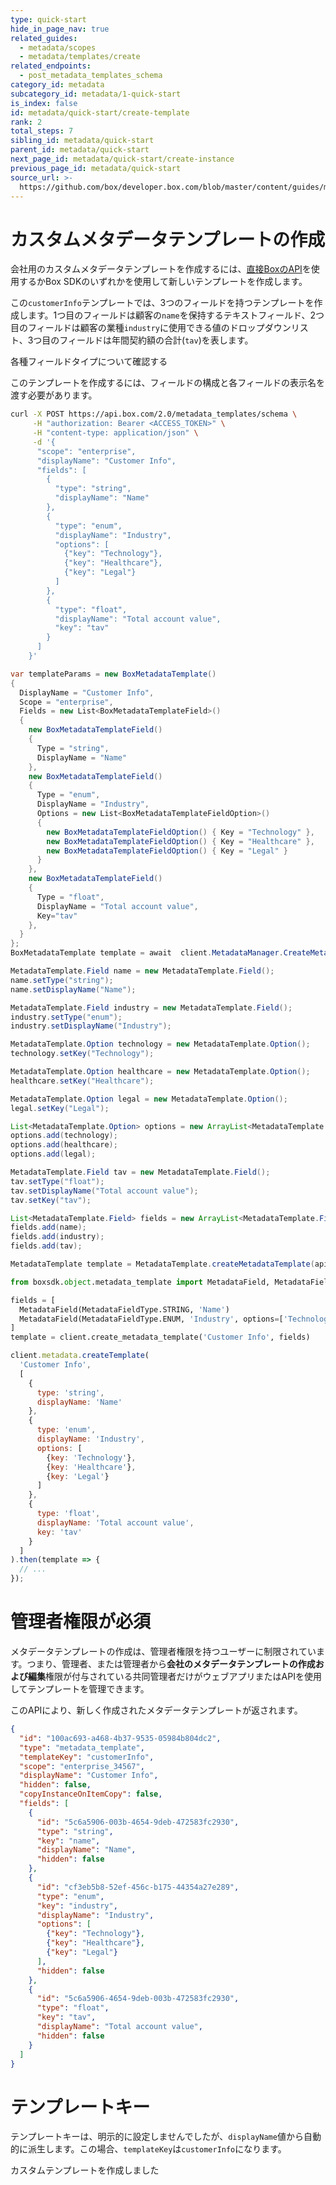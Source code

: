 ```yaml
---
type: quick-start
hide_in_page_nav: true
related_guides:
  - metadata/scopes
  - metadata/templates/create
related_endpoints:
  - post_metadata_templates_schema
category_id: metadata
subcategory_id: metadata/1-quick-start
is_index: false
id: metadata/quick-start/create-template
rank: 2
total_steps: 7
sibling_id: metadata/quick-start
parent_id: metadata/quick-start
next_page_id: metadata/quick-start/create-instance
previous_page_id: metadata/quick-start
source_url: >-
  https://github.com/box/developer.box.com/blob/master/content/guides/metadata/1-quick-start/2-create-template.md
---
```

# カスタムメタデータテンプレートの作成

会社用のカスタムメタデータテンプレートを作成するには、[直接BoxのAPI](e://post_metadata_templates)を使用するかBox SDKのいずれかを使用して新しいテンプレートを作成します。

この`customerInfo`テンプレートでは、3つのフィールドを持つテンプレートを作成します。1つ目のフィールドは顧客の`name`を保持するテキストフィールド、2つ目のフィールドは顧客の業種`industry`に使用できる値のドロップダウンリスト、3つ目のフィールドは年間契約額の合計(`tav`)を表します。

<CTA to="g://metadata/fields">各種フィールドタイプについて確認する

</CTA>

このテンプレートを作成するには、フィールドの構成と各フィールドの表示名を渡す必要があります。

<!-- markdownlint-disable line-length -->

<Tabs>

<Tab title="cURL">

```sh
curl -X POST https://api.box.com/2.0/metadata_templates/schema \
     -H "authorization: Bearer <ACCESS_TOKEN>" \
     -H "content-type: application/json" \
     -d '{
      "scope": "enterprise",
      "displayName": "Customer Info",
      "fields": [
        {
          "type": "string",
          "displayName": "Name"
        },
        {
          "type": "enum",
          "displayName": "Industry",
          "options": [
            {"key": "Technology"},
            {"key": "Healthcare"},
            {"key": "Legal"}
          ]
        },
        {
          "type": "float",
          "displayName": "Total account value",
          "key": "tav"
        }
      ]
    }'
```

</Tab>
<Tab title='.NET'>

```c#
var templateParams = new BoxMetadataTemplate()
{
  DisplayName = "Customer Info",
  Scope = "enterprise",
  Fields = new List<BoxMetadataTemplateField>()
  {
    new BoxMetadataTemplateField()
    {
      Type = "string",
      DisplayName = "Name"
    },
    new BoxMetadataTemplateField()
    {
      Type = "enum",
      DisplayName = "Industry",
      Options = new List<BoxMetadataTemplateFieldOption>()
      {
        new BoxMetadataTemplateFieldOption() { Key = "Technology" },
        new BoxMetadataTemplateFieldOption() { Key = "Healthcare" },
        new BoxMetadataTemplateFieldOption() { Key = "Legal" }
      }
    },
    new BoxMetadataTemplateField()
    {
      Type = "float",
      DisplayName = "Total account value",
      Key="tav"
    },
  }
};
BoxMetadataTemplate template = await  client.MetadataManager.CreateMetadataTemplate(templateParams);
```

</Tab>
<Tab title='Java'>

```java
MetadataTemplate.Field name = new MetadataTemplate.Field();
name.setType("string");
name.setDisplayName("Name");

MetadataTemplate.Field industry = new MetadataTemplate.Field();
industry.setType("enum");
industry.setDisplayName("Industry");

MetadataTemplate.Option technology = new MetadataTemplate.Option();
technology.setKey("Technology");

MetadataTemplate.Option healthcare = new MetadataTemplate.Option();
healthcare.setKey("Healthcare");

MetadataTemplate.Option legal = new MetadataTemplate.Option();
legal.setKey("Legal");

List<MetadataTemplate.Option> options = new ArrayList<MetadataTemplate.Option>();
options.add(technology);
options.add(healthcare);
options.add(legal);

MetadataTemplate.Field tav = new MetadataTemplate.Field();
tav.setType("float");
tav.setDisplayName("Total account value");
tav.setKey("tav");

List<MetadataTemplate.Field> fields = new ArrayList<MetadataTemplate.Field>();
fields.add(name);
fields.add(industry);
fields.add(tav);

MetadataTemplate template = MetadataTemplate.createMetadataTemplate(api, "enterprise", "customerInfo", "Customer Info", false, fields);
```

</Tab>
<Tab title='Python'>

```py
from boxsdk.object.metadata_template import MetadataField, MetadataFieldType

fields = [
  MetadataField(MetadataFieldType.STRING, 'Name')
  MetadataField(MetadataFieldType.ENUM, 'Industry', options=['Technology', 'Healthcare', 'Legal'])
]
template = client.create_metadata_template('Customer Info', fields)
```

</Tab>
<Tab title='Node'>

```js
client.metadata.createTemplate(
  'Customer Info',
  [
    {
      type: 'string',
      displayName: 'Name'
    },
    {
      type: 'enum',
      displayName: 'Industry',
      options: [
        {key: 'Technology'},
        {key: 'Healthcare'},
        {key: 'Legal'}
      ]
    },
    {
      type: 'float',
      displayName: 'Total account value',
      key: 'tav'
    }
  ]
).then(template => {
  // ...
});
```

</Tab>

</Tabs>

<!-- markdownlint-enable line-length -->

<Message warning>

# 管理者権限が必須

メタデータテンプレートの作成は、管理者権限を持つユーザーに制限されています。つまり、管理者、または管理者から**会社のメタデータテンプレートの作成および編集**権限が付与されている共同管理者だけがウェブアプリまたはAPIを使用してテンプレートを管理できます。

</Message>

このAPIにより、新しく作成されたメタデータテンプレートが返されます。

```json
{
  "id": "100ac693-a468-4b37-9535-05984b804dc2",
  "type": "metadata_template",
  "templateKey": "customerInfo",
  "scope": "enterprise_34567",
  "displayName": "Customer Info",
  "hidden": false,
  "copyInstanceOnItemCopy": false,
  "fields": [
    {
      "id": "5c6a5906-003b-4654-9deb-472583fc2930",
      "type": "string",
      "key": "name",
      "displayName": "Name",
      "hidden": false
    },
    {
      "id": "cf3eb5b8-52ef-456c-b175-44354a27e289",
      "type": "enum",
      "key": "industry",
      "displayName": "Industry",
      "options": [
        {"key": "Technology"},
        {"key": "Healthcare"},
        {"key": "Legal"}
      ],
      "hidden": false
    },
    {
      "id": "5c6a5906-4654-9deb-003b-472583fc2930",
      "type": "float",
      "key": "tav",
      "displayName": "Total account value",
      "hidden": false
    }
  ]
}
```

<Message notice>

# テンプレートキー

テンプレートキーは、明示的に設定しませんでしたが、`displayName`値から自動的に派生します。この場合、`templateKey`は`customerInfo`になります。

</Message>

<Next>

カスタムテンプレートを作成しました

</Next>
